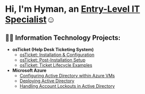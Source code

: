 <h1>Hi, I'm Hyman, an <a href="https://www.linkedin.com/in/hyman-cortista-969057185">Entry-Level IT Specialist</a>☺</h1>

<h2>👨‍💻 Information Technology Projects:</h2>

- <b>osTicket (Help Desk Ticketing System)</b>
  - [osTicket: Installation & Configuration](https://github.com/hymancortista/osticket-instconf)
  - [osTicket: Post-Installation Setup](https://github.com/hymancortista/osticket-postinst)
  - [osTicket: Ticket Lifecycle Examples](https://github.com/hymancortista/osticket-ticketlifecycle)
- <b>Microsoft Azure</b>
  - [Configuring Active Directory within Azure VMs](https://github.com/hymancortista/activedirectory-configuration)
  - [Deploying Active Directory](https://github.com/hymancortista/activedirectory-deploy)
  - [Handling Account Lockouts in Active Directory](https://github.com/hymancortista/activedirectory-accountlockout)
